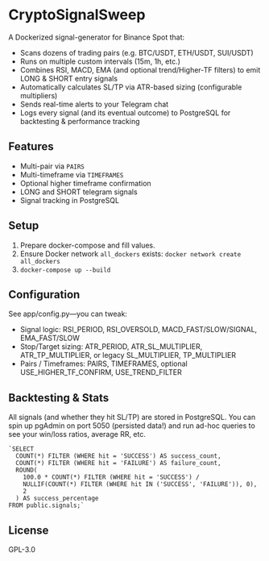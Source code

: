 # CryptoSignalSweep

A Dockerized signal-generator for Binance Spot that:
* Scans dozens of trading pairs (e.g. BTC/USDT, ETH/USDT, SUI/USDT)
* Runs on multiple custom intervals (15m, 1h, etc.)
* Combines RSI, MACD, EMA (and optional trend/Higher-TF filters) to emit LONG & SHORT entry signals
* Automatically calculates SL/TP via ATR-based sizing (configurable multipliers)
* Sends real-time alerts to your Telegram chat
* Logs every signal (and its eventual outcome) to PostgreSQL for backtesting & performance tracking

## Features
* Multi-pair via `PAIRS`
* Multi-timeframe via `TIMEFRAMES`
* Optional higher timeframe confirmation
* LONG and SHORT telegram signals
* Signal tracking in PostgreSQL

## Setup
1. Prepare docker-compose and fill values.
2. Ensure Docker network `all_dockers` exists: `docker network create all_dockers`
3. `docker-compose up --build`

## Configuration
See app/config.py—you can tweak:
* Signal logic: RSI_PERIOD, RSI_OVERSOLD, MACD_FAST/SLOW/SIGNAL, EMA_FAST/SLOW
* Stop/Target sizing: ATR_PERIOD, ATR_SL_MULTIPLIER, ATR_TP_MULTIPLIER, or legacy SL_MULTIPLIER, TP_MULTIPLIER
* Pairs / Timeframes: PAIRS, TIMEFRAMES, optional USE_HIGHER_TF_CONFIRM, USE_TREND_FILTER

##  Backtesting & Stats

All signals (and whether they hit SL/TP) are stored in PostgreSQL. You can spin up pgAdmin on port 5050 (persisted data!) and run ad-hoc queries to see your win/loss ratios, average RR, etc.

    `SELECT
      COUNT(*) FILTER (WHERE hit = 'SUCCESS') AS success_count,
      COUNT(*) FILTER (WHERE hit = 'FAILURE') AS failure_count,
      ROUND(
        100.0 * COUNT(*) FILTER (WHERE hit = 'SUCCESS') /
        NULLIF(COUNT(*) FILTER (WHERE hit IN ('SUCCESS', 'FAILURE')), 0),
        2
      ) AS success_percentage
    FROM public.signals;`

## License
GPL-3.0

